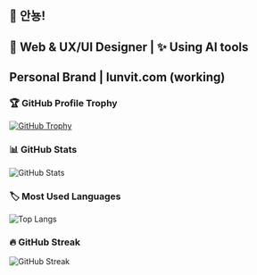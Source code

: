 ## 👋 안뇽!
## 🎨 Web & UX/UI Designer | ✨ Using AI tools
## Personal Brand | lunvit.com (working) 

### 🏆 GitHub Profile Trophy
[![GitHub Trophy](https://github-profile-trophy.vercel.app/?username=lunvit&theme=darkhub&no-bg=true&no-frame=true&margin-w=10)](https://github.com/ryo-ma/github-profile-trophy)

### 📊 GitHub Stats
![GitHub Stats](https://github-readme-stats.vercel.app/api?username=lunvit&show_icons=true&theme=radical)

### 🏷 Most Used Languages
![Top Langs](https://github-readme-stats.vercel.app/api/top-langs/?username=lunvit&layout=compact&theme=dracula)

### 🔥 GitHub Streak
![GitHub Streak](https://github-readme-streak-stats.herokuapp.com/?user=lunvit&theme=highcontrast)

